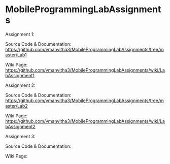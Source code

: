 # MobileProgrammingLabAssignments

Assignment 1:

Source Code & Documentation: https://github.com/vmanvitha3/MobileProgrammingLabAssignments/tree/master/Lab1

Wiki Page: https://github.com/vmanvitha3/MobileProgrammingLabAssignments/wiki/LabAssignment1


Assignment 2:

Source Code & Documentation: https://github.com/vmanvitha3/MobileProgrammingLabAssignments/tree/master/Lab2

Wiki Page: https://github.com/vmanvitha3/MobileProgrammingLabAssignments/wiki/LabAssignment2


Assignment 3:

Source Code & Documentation: 

Wiki Page: 
